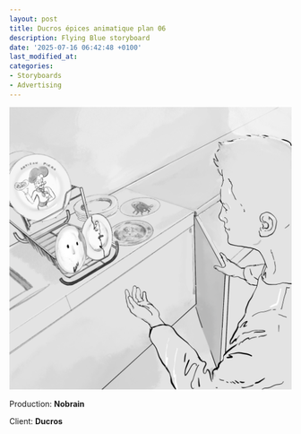 ```yaml
---
layout: post
title: Ducros épices animatique plan 06
description: Flying Blue storyboard 
date: '2025-07-16 06:42:48 +0100'
last_modified_at:
categories:
- Storyboards
- Advertising
---
```


![Ducros épices animatique plan 06](/images/Ducros_Animatique_changes_20240419-6.png)


Production: **Nobrain**

Client: **Ducros**
